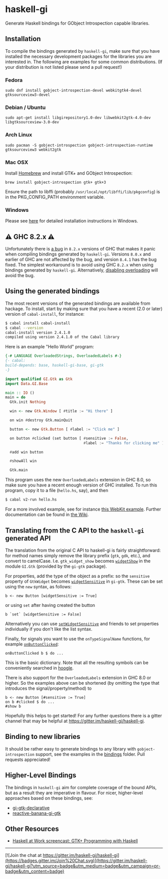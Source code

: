 # haskell-gi

Generate Haskell bindings for GObject Introspection capable libraries.

## Installation

To compile the bindings generated by `haskell-gi`, make sure that you have installed the necessary development packages for the libraries you are interested in. The following are examples for some common distributions. (If your distribution is not listed please send a pull request!)

### Fedora
```
sudo dnf install gobject-introspection-devel webkitgtk4-devel gtksourceview3-devel
```

### Debian / Ubuntu
```
sudo apt-get install libgirepository1.0-dev libwebkit2gtk-4.0-dev libgtksourceview-3.0-dev
```

### Arch Linux
```
sudo pacman -S gobject-introspection gobject-introspection-runtime gtksourceview3 webkit2gtk
```

### Mac OSX

Install [Homebrew](https://brew.sh/) and install GTK+ and GObject Introspection:

```
brew install gobject-introspection gtk+ gtk+3
```
Ensure the path to libffi (probably `/usr/local/opt/libffi/lib/pkgconfig`) is in the PKG_CONFIG_PATH environment variable.


### Windows

Please see [here](https://github.com/haskell-gi/haskell-gi/wiki/Using-haskell-gi-in-Windows) for detailed installation instructions in Windows.

## ⚠️ GHC 8.2.x ⚠️

Unfortunately there is [a bug](https://ghc.haskell.org/trac/ghc/ticket/14382) in `8.2.x` versions of GHC that makes it panic when compiling bindings generated by `haskell-gi`. Versions `8.0.x` and earlier of GHC are not affected by the bug, and version `8.4.1` has the bug fixed. The simplest workaround is to avoid using GHC `8.2.x` when using bindings generated by `haskell-gi`. Alternatively, [disabling overloading](https://github.com/haskell-gi/haskell-gi/wiki/Overloading#disabling-overloading) will avoid the bug.

## Using the generated bindings

The most recent versions of the generated bindings are available from hackage. To install, start by making sure that you have a recent (2.0 or later) version of `cabal-install`, for instance:
```sh
$ cabal install cabal-install
$ cabal --version
cabal-install version 2.4.1.0
compiled using version 2.4.1.0 of the Cabal library
```

Here is an example "Hello World" program:
```haskell
{-# LANGUAGE OverloadedStrings, OverloadedLabels #-}
{- cabal:
build-depends: base, haskell-gi-base, gi-gtk
-}

import qualified GI.Gtk as Gtk
import Data.GI.Base

main :: IO ()
main = do
  Gtk.init Nothing

  win <- new Gtk.Window [ #title := "Hi there" ]

  on win #destroy Gtk.mainQuit

  button <- new Gtk.Button [ #label := "Click me" ]

  on button #clicked (set button [ #sensitive := False,
                                   #label := "Thanks for clicking me" ])

  #add win button

  #showAll win

  Gtk.main
```
This program uses the new `OverloadedLabels` extension in GHC 8.0, so make sure you have a recent enough version of GHC installed. To run this program, copy it to a file (`hello.hs`, say), and then
```sh
$ cabal v2-run hello.hs
```
For a more involved example, see for instance [this WebKit example](https://github.com/haskell-gi/haskell-gi/tree/master/examples). Further documentation can be found in [the Wiki](https://github.com/haskell-gi/haskell-gi/wiki).

## Translating from the C API to the `haskell-gi` generated API

The translation from the original C API to haskell-gi is fairly
straightforward: for method names simply remove the library prefix
(`gtk`, `gdk`, etc.), and convert to camelCase. I.e. `gtk_widget_show`
becomes
[`widgetShow`](https://hackage.haskell.org/package/gi-gtk/docs/GI-Gtk-Objects-Widget.html#v:widgetShow)
in the module `GI.Gtk` (provided by the `gi-gtk` package).

For properties, add the type of the object as a prefix: so the `sensitive` property of `GtkWidget` becomes [`widgetSensitive`](https://hackage.haskell.org/package/gi-gtk/docs/GI-Gtk-Objects-Widget.html#v:widgetSensitive) in `gi-gtk`. These can be set using the `new` syntax, as follows:

    b <- new Button [widgetSensitive := True]

or using `set` after having created the button

    b `set` [widgetSensitive := False]

Alternatively you can use [`setWidgetSensitive`](https://hackage.haskell.org/package/gi-gtk/docs/GI-Gtk-Objects-Widget.html#v:setWidgetSensitive) and friends to set properties individually if you don't like the list syntax.

Finally, for signals you want to use the `onTypeSignalName` functions, for example [`onButtonClicked`](https://hackage.haskell.org/package/gi-gtk/docs/GI-Gtk-Objects-Button.html#v:onButtonClicked):

    onButtonClicked b $ do ...

This is the basic dictionary. Note that all the resulting symbols can be conveniently searched in [hoogle](http://hoogle.haskell.org).

There is also support for the `OverloadedLabels` extension in GHC 8.0 or higher. So the examples above can be shortened (by omitting the type that introduces the signal/property/method) to

    b <- new Button [#sensitive := True]
    on b #clicked $ do ...
    #show b

Hopefully this helps to get started! For any further questions there is a gitter channel that may be helpful at https://gitter.im/haskell-gi/haskell-gi.

##  Binding to new libraries

It should be rather easy to generate bindings to any library with `gobject-introspection` support, see the examples in the [bindings](https://github.com/haskell-gi/haskell-gi/tree/master/bindings) folder. Pull requests appreciated!

## Higher-Level Bindings

The bindings in `haskell-gi` aim for complete coverage of the bound APIs, but as a result they are imperative in flavour. For nicer, higher-level approaches based on these bindings, see:

* [gi-gtk-declarative](https://github.com/owickstrom/gi-gtk-declarative)
* [reactive-banana-gi-gtk](https://github.com/mr/reactive-banana-gi-gtk)

## Other Resources

* [Haskell at Work screencast: GTK+ Programming with Haskell](https://haskell-at-work.com/episodes/2018-11-13-gtk-programming-with-haskell.html)

---

[![Join the chat at https://gitter.im/haskell-gi/haskell-gi](https://badges.gitter.im/Join%20Chat.svg)](https://gitter.im/haskell-gi/haskell-gi?utm_source=badge&utm_medium=badge&utm_campaign=pr-badge&utm_content=badge)
